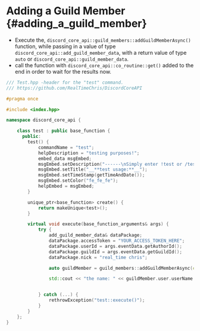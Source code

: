 Adding a Guild Member {#adding_a_guild_member}
============
- Execute the, `discord_core_api::guild_members::addGuildMemberAsync()` function, while passing in a value of type `discord_core_api::add_guild_member_data`, with a return value of type `auto` or `discord_core_api::guild_member_data`.
- call the function with `discord_core_api::co_routine::get()` added to the end in order to wait for the results now.

```cpp
/// Test.hpp -header for the "test" command.
/// https://github.com/RealTimeChris/DiscordCoreAPI

#pragma once

#include <index.hpp>

namespace discord_core_api {

	class test : public base_function {
	  public:
		test() {
			commandName = "test";
			helpDescription = "testing purposes!";
			embed_data msgEmbed;
			msgEmbed.setDescription("------\nSimply enter !test or /test!\n------");
			msgEmbed.setTitle("__**test usage:**__");
			msgEmbed.setTimeStamp(getTimeAndDate());
			msgEmbed.setColor("fe_fe_fe");
			helpEmbed = msgEmbed;
		}

		unique_ptr<base_function> create() {
			return makeUnique<test>();
		}

		virtual void execute(base_function_arguments& args) {
			try {
				add_guild_member_data& dataPackage;
				dataPackage.accessToken = "YOUR_ACCESS_TOKEN_HERE";
				dataPackage.userId = args.eventData.getAuthorId();
				dataPackage.guildId = args.eventData.getGuildId();
				dataPackage.nick = "real_time chris";

				auto guildMember = guild_members::addGuildMemberAsync(const& dataPackage).get();

				std::cout << "the name: " << guildMember.user.userName << std::endl;


			} catch (...) {
				rethrowException("test::execute()");
			}
		}
	};
}
```
